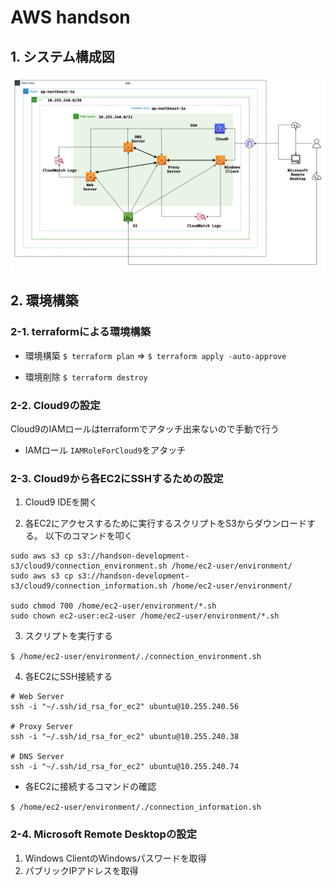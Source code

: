 # AWS handson

## 1. システム構成図

![](/images/handson-aws-system-configuration-diagram.drawio.png)

## 2. 環境構築

### 2-1. terraformによる環境構築

- 環境構築
`$ terraform plan` => `$ terraform apply -auto-approve`

- 環境削除
`$ terraform destroy`

### 2-2. Cloud9の設定

Cloud9のIAMロールはterraformでアタッチ出来ないので手動で行う

- IAMロール
`IAMRoleForCloud9`をアタッチ

### 2-3. Cloud9から各EC2にSSHするための設定

1. Cloud9 IDEを開く

2. 各EC2にアクセスするために実行するスクリプトをS3からダウンロードする。
以下のコマンドを叩く

```bash:
sudo aws s3 cp s3://handson-development-s3/cloud9/connection_environment.sh /home/ec2-user/environment/
sudo aws s3 cp s3://handson-development-s3/cloud9/connection_information.sh /home/ec2-user/environment/

sudo chmod 700 /home/ec2-user/environment/*.sh
sudo chown ec2-user:ec2-user /home/ec2-user/environment/*.sh
```

3. スクリプトを実行する

`$ /home/ec2-user/environment/./connection_environment.sh`

4. 各EC2にSSH接続する

```bash:
# Web Server
ssh -i "~/.ssh/id_rsa_for_ec2" ubuntu@10.255.240.56

# Proxy Server
ssh -i "~/.ssh/id_rsa_for_ec2" ubuntu@10.255.240.38

# DNS Server
ssh -i "~/.ssh/id_rsa_for_ec2" ubuntu@10.255.240.74
```

- 各EC2に接続するコマンドの確認

`$ /home/ec2-user/environment/./connection_information.sh`

### 2-4. Microsoft Remote Desktopの設定

1. Windows ClientのWindowsパスワードを取得
2. パブリックIPアドレスを取得
